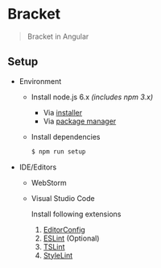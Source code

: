 Bracket
=======
> Bracket in Angular

## Setup
* Environment
  * Install node.js 6.x *(includes npm 3.x)*
    * Via [installer](https://nodejs.org/en/download/)
    * Via [package manager](https://nodejs.org/en/download/package-manager/)
  * Install dependencies

    ```bash
    $ npm run setup
    ```

* IDE/Editors
  * WebStorm
  * Visual Studio Code

    Install following extensions
    1. [EditorConfig](https://marketplace.visualstudio.com/items?itemName=EditorConfig.EditorConfig)
    2. [ESLint](https://marketplace.visualstudio.com/items?itemName=dbaeumer.vscode-eslint) (Optional)
    3. [TSLint](https://marketplace.visualstudio.com/items?itemName=eg2.tslint)
    4. [StyleLint](https://marketplace.visualstudio.com/items?itemName=shinnn.stylelint)
